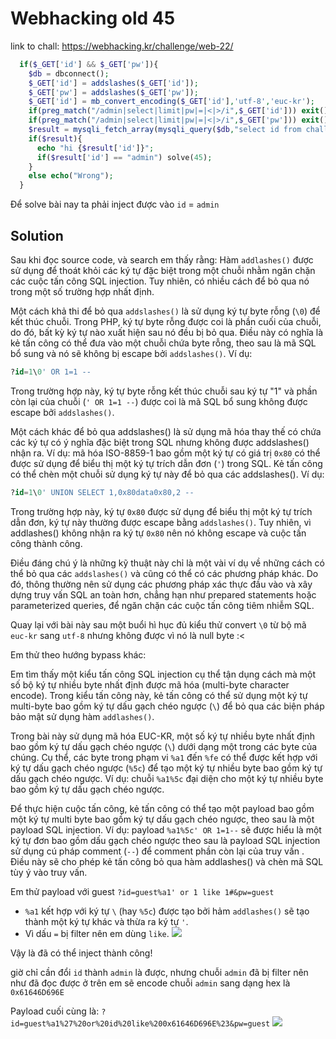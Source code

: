 # Webhacking old 45

link to chall: https://webhacking.kr/challenge/web-22/

```php
  if($_GET['id'] && $_GET['pw']){
    $db = dbconnect();
    $_GET['id'] = addslashes($_GET['id']);
    $_GET['pw'] = addslashes($_GET['pw']);
    $_GET['id'] = mb_convert_encoding($_GET['id'],'utf-8','euc-kr');
    if(preg_match("/admin|select|limit|pw|=|<|>/i",$_GET['id'])) exit();
    if(preg_match("/admin|select|limit|pw|=|<|>/i",$_GET['pw'])) exit();
    $result = mysqli_fetch_array(mysqli_query($db,"select id from chall45 where id='{$_GET['id']}' and pw=md5('{$_GET['pw']}')"));
    if($result){
      echo "hi {$result['id']}";
      if($result['id'] == "admin") solve(45);
    }
    else echo("Wrong");
  }
```

Để solve bài nay ta phải inject được vào `id` = `admin`
## Solution

Sau khi đọc source code, và search em thấy rằng: 
Hàm `addlashes()` được sử dụng để thoát khỏi các ký tự đặc biệt trong một chuỗi nhằm ngăn chặn các cuộc tấn công SQL injection. Tuy nhiên, có nhiều cách để bỏ qua nó trong một số trường hợp nhất định.

Một cách khả thi để bỏ qua `addslashes()` là sử dụng ký tự byte rỗng (`\0`) để kết thúc chuỗi. Trong PHP, ký tự byte rỗng được coi là phần cuối của chuỗi, do đó, bất kỳ ký tự nào xuất hiện sau nó đều bị bỏ qua. Điều này có nghĩa là kẻ tấn công có thể đưa vào một chuỗi chứa byte rỗng, theo sau là mã SQL bổ sung và nó sẽ không bị escape bởi `addslashes()`. Ví dụ:

```sql
?id=1\0' OR 1=1 --
```

Trong trường hợp này, ký tự byte rỗng kết thúc chuỗi sau ký tự "1" và phần còn lại của chuỗi (`' OR 1=1 --`) được coi là mã SQL bổ sung không được escape bởi `addslashes()`.

Một cách khác để bỏ qua addslashes() là sử dụng mã hóa thay thế có chứa các ký tự có ý nghĩa đặc biệt trong SQL nhưng không được addslashes() nhận ra. Ví dụ: mã hóa ISO-8859-1 bao gồm một ký tự có giá trị `0x80` có thể được sử dụng để biểu thị một ký tự trích dẫn đơn (`'`) trong SQL. Kẻ tấn công có thể chèn một chuỗi sử dụng ký tự này để bỏ qua các addslashes(). Ví dụ:

```sql
?id=1\0' UNION SELECT 1,0x80data0x80,2 --
```

Trong trường hợp này, ký tự `0x80` được sử dụng để biểu thị một ký tự trích dẫn đơn, ký tự này thường được escape bằng `addslashes()`. Tuy nhiên, vì addlashes() không nhận ra ký tự `0x80` nên nó không escape và cuộc tấn công thành công.

Điều đáng chú ý là những kỹ thuật này chỉ là một vài ví dụ về những cách có thể bỏ qua các `addslashes()` và cũng có thể có các phương pháp khác. Do đó, thông thường nên sử dụng các phương pháp xác thực đầu vào và xây dựng truy vấn SQL an toàn hơn, chẳng hạn như prepared statements hoặc parameterized queries, để ngăn chặn các cuộc tấn công tiêm nhiễm SQL.

Quay lại với bài này sau một buổi hì hục đủ kiểu thử convert `\0` từ bộ mã `euc-kr` sang `utf-8` nhưng không được vì nó là null byte :<

Em thử theo hướng bypass khác: 

Em tìm thấy một kiểu tấn công SQL injection cụ thể tận dụng cách mà một số bộ ký tự nhiều byte nhất định được mã hóa (multi-byte character encode). Trong kiểu tấn công này, kẻ tấn công có thể sử dụng một ký tự multi-byte bao gồm ký tự dấu gạch chéo ngược (`\`) để bỏ qua các biện pháp bảo mật sử dụng hàm `addlashes()`.

Trong bài này sử dụng mã hóa EUC-KR, một số ký tự nhiều byte nhất định bao gồm ký tự dấu gạch chéo ngược (`\`) dưới dạng một trong các byte của chúng. Cụ thể, các byte trong phạm vi `%a1` đến `%fe` có thể được kết hợp với ký tự dấu gạch chéo ngược (`%5c`) để tạo một ký tự nhiều byte bao gồm ký tự dấu gạch chéo ngược. Ví dụ: chuỗi `%a1%5c` đại diện cho một ký tự nhiều byte bao gồm ký tự dấu gạch chéo ngược.

Để thực hiện cuộc tấn công, kẻ tấn công có thể tạo một payload bao gồm một ký tự multi byte bao gồm ký tự dấu gạch chéo ngược, theo sau là một payload SQL injection. Ví dụ: payload `%a1%5c' OR 1=1--` sẽ được hiểu là một ký tự đơn bao gồm dấu gạch chéo ngược theo sau là payload SQL injection sử dụng cú pháp comment (`--`) để comment phần còn lại của truy vấn . Điều này sẽ cho phép kẻ tấn công bỏ qua hàm addlashes() và chèn mã SQL tùy ý vào truy vấn.

Em thử payload với guest `?id=guest%a1' or 1 like 1#&pw=guest`
- `%a1` kết hợp với ký tự `\` (hay `%5c`) được tạo bởi hảm `addlashes()` sẽ tạo thành một ký tự khác và thừa ra ký tự `'`.
- Vì dấu `=` bị filter nên em dùng `like`. ![](https://i.imgur.com/RLfHL2N.png)

Vậy là đã có thể inject thành công!

giờ chỉ cần đổi `id` thành `admin` là được, nhưng chuỗi `admin` đã bị filter nên như đã đọc được ở trên em sẽ encode chuỗi `admin` sang dạng hex là `0x61646D696E`

Payload cuối cùng là: `?id=guest%a1%27%20or%20id%20like%200x61646D696E%23&pw=guest`
![](https://i.imgur.com/SBIoWWB.png)
